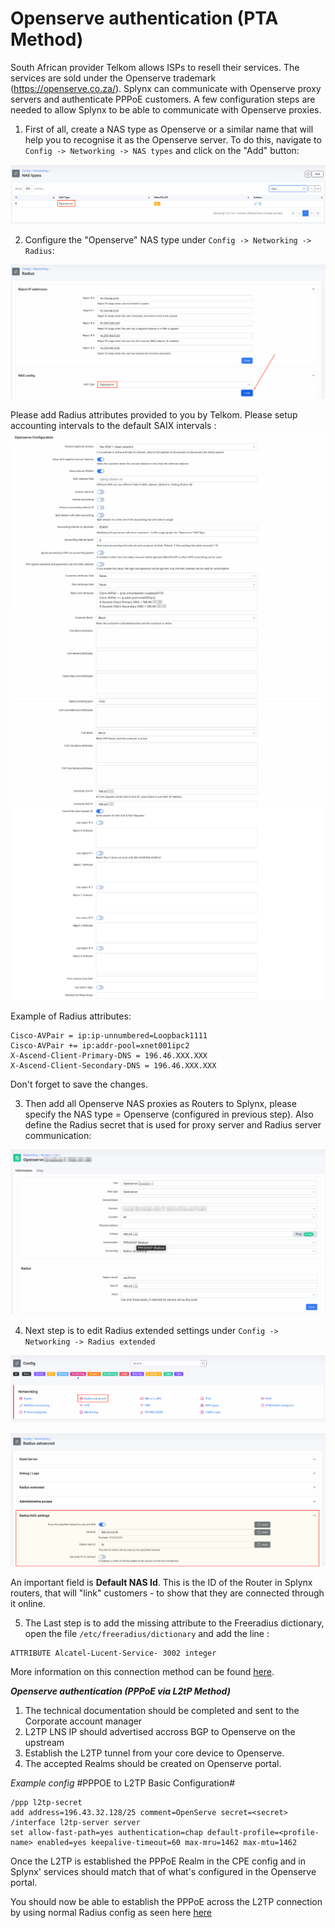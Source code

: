 Openserve authentication (PTA Method)
==========

South African provider Telkom allows ISPs to resell their services. The services are sold under the Openserve trademark (https://openserve.co.za/). Splynx can communicate with Openserve proxy servers and authenticate PPPoE customers. A few configuration steps are needed to allow Splynx to be able to communicate with Openserve proxies.


1. First of all, create a NAS type as Openserve or a similar name that will help you to recognise it as the Openserve server. To do this, navigate to `Config -> Networking -> NAS types` and click on the "Add" button:

![add_nas](add_nas_type.png)

2. Configure the "Openserve" NAS type under `Config -> Networking -> Radius`:

![configure_radius](radius_settings.png)

 Please add Radius attributes provided to you by Telkom. Please setup accounting intervals to the default SAIX intervals :
![settings_1](radius_settings_1.png)
![settings_2](radius_settings_2.png)
![settings_3](radius_settings_3.png)

Example of Radius attributes:

```
Cisco-AVPair = ip:ip-unnumbered=Loopback1111
Cisco-AVPair += ip:addr-pool=xnet001ipc2
X-Ascend-Client-Primary-DNS = 196.46.XXX.XXX
X-Ascend-Client-Secondary-DNS = 196.46.XXX.XXX
```

Don't forget to save the changes.

3. Then add all Openserve NAS proxies as Routers to Splynx, please specify the NAS type = Openserve (configured in previous step). Also define the Radius secret that is used for proxy server and Radius server communication:

![router](router.png)


4. Next step is to edit Radius extended settings under `Config -> Networking -> Radius extended`

![go_to_advanced](radius_advanced.png)

![advanced](default_nas.png)

An important field is **Default NAS Id**. This is the ID of the Router in Splynx routers, that will "link" customers - to show that they are connected through it online.


5. The Last step is to add the missing attribute to the Freeradius dictionary, open the file `/etc/freeradius/dictionary` and add the line :
```
ATTRIBUTE Alcatel-Lucent-Service- 3002 integer
```

More information on this connection method can be found [here](RADIUS_Authentication_Information_For_IPC_Customers.pdf).

***Openserve authentication (PPPoE via L2tP Method)***

1. The technical documentation should be completed and sent to the Corporate account manager
2. L2TP LNS IP should advertised accross BGP to Openserve on the upstream
3. Establish the L2TP tunnel from your core device to Openserve.
4. The accepted Realms should be created on Openserve portal.

*Example config* 
#PPPOE to L2TP Basic Configuration#
```
/ppp l2tp-secret
add address=196.43.32.128/25 comment=OpenServe secret=<secret>
/interface l2tp-server server
set allow-fast-path=yes authentication=chap default-profile=<profile-name> enabled=yes keepalive-timeout=60 max-mru=1462 max-mtu=1462
```
Once the L2TP is established the PPPoE Realm in the CPE config and in Splynx' services should match that of what's configured in the Openserve portal.

You should now be able to establish the PPPoE across the L2TP connection by using normal Radius config as seen here [here](https://docs.splynx.com/networking/authentication_of_customers/mikrotik_pppoe_radius)
